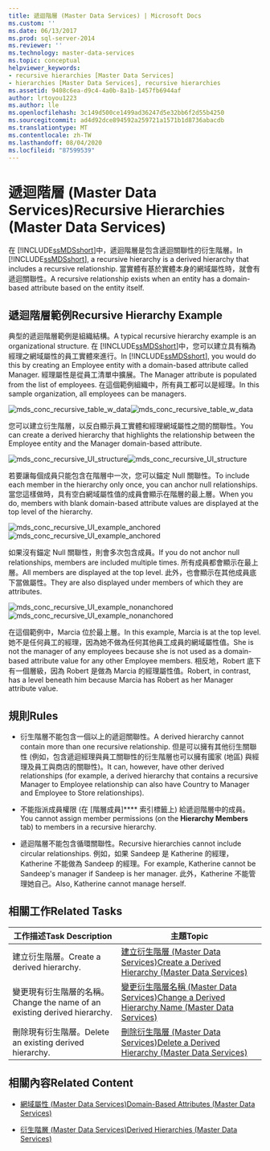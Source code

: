 ```yaml
---
title: 遞迴階層 (Master Data Services) | Microsoft Docs
ms.custom: ''
ms.date: 06/13/2017
ms.prod: sql-server-2014
ms.reviewer: ''
ms.technology: master-data-services
ms.topic: conceptual
helpviewer_keywords:
- recursive hierarchies [Master Data Services]
- hierarchies [Master Data Services], recursive hierarchies
ms.assetid: 9408c6ea-d9c4-4a0b-8a1b-1457fb6944af
author: lrtoyou1223
ms.author: lle
ms.openlocfilehash: 3c149d500ce1499ad36247d5e32bb6f2d55b4250
ms.sourcegitcommit: ad4d92dce894592a259721a1571b1d8736abacdb
ms.translationtype: MT
ms.contentlocale: zh-TW
ms.lasthandoff: 08/04/2020
ms.locfileid: "87599539"
---
```

# <a name="recursive-hierarchies-master-data-services"></a><span data-ttu-id="1800f-102">遞迴階層 (Master Data Services)</span><span class="sxs-lookup"><span data-stu-id="1800f-102">Recursive Hierarchies (Master Data Services)</span></span>
  <span data-ttu-id="1800f-103">在 [!INCLUDE[ssMDSshort](../includes/ssmdsshort-md.md)]中，遞迴階層是包含遞迴關聯性的衍生階層。</span><span class="sxs-lookup"><span data-stu-id="1800f-103">In [!INCLUDE[ssMDSshort](../includes/ssmdsshort-md.md)], a recursive hierarchy is a derived hierarchy that includes a recursive relationship.</span></span> <span data-ttu-id="1800f-104">當實體有基於實體本身的網域屬性時，就會有遞迴關聯性。</span><span class="sxs-lookup"><span data-stu-id="1800f-104">A recursive relationship exists when an entity has a domain-based attribute based on the entity itself.</span></span>

## <a name="recursive-hierarchy-example"></a><span data-ttu-id="1800f-105">遞迴階層範例</span><span class="sxs-lookup"><span data-stu-id="1800f-105">Recursive Hierarchy Example</span></span>
 <span data-ttu-id="1800f-106">典型的遞迴階層範例是組織結構。</span><span class="sxs-lookup"><span data-stu-id="1800f-106">A typical recursive hierarchy example is an organizational structure.</span></span> <span data-ttu-id="1800f-107">在 [!INCLUDE[ssMDSshort](../includes/ssmdsshort-md.md)]中，您可以建立具有稱為經理之網域屬性的員工實體來進行。</span><span class="sxs-lookup"><span data-stu-id="1800f-107">In [!INCLUDE[ssMDSshort](../includes/ssmdsshort-md.md)], you would do this by creating an Employee entity with a domain-based attribute called Manager.</span></span> <span data-ttu-id="1800f-108">經理屬性是從員工清單中擴展。</span><span class="sxs-lookup"><span data-stu-id="1800f-108">The Manager attribute is populated from the list of employees.</span></span> <span data-ttu-id="1800f-109">在這個範例組織中，所有員工都可以是經理。</span><span class="sxs-lookup"><span data-stu-id="1800f-109">In this sample organization, all employees can be managers.</span></span>

 <span data-ttu-id="1800f-110">![mds_conc_recursive_table_w_data](../../2014/master-data-services/media/mds-conc-recursive-table-w-data.gif "mds_conc_recursive_table_w_data")</span><span class="sxs-lookup"><span data-stu-id="1800f-110">![mds_conc_recursive_table_w_data](../../2014/master-data-services/media/mds-conc-recursive-table-w-data.gif "mds_conc_recursive_table_w_data")</span></span>

 <span data-ttu-id="1800f-111">您可以建立衍生階層，以反白顯示員工實體和經理網域屬性之間的關聯性。</span><span class="sxs-lookup"><span data-stu-id="1800f-111">You can create a derived hierarchy that highlights the relationship between the Employee entity and the Manager domain-based attribute.</span></span>

 <span data-ttu-id="1800f-112">![mds_conc_recursive_UI_structure](../../2014/master-data-services/media/mds-conc-recursive-ui-structure.gif "mds_conc_recursive_UI_structure")</span><span class="sxs-lookup"><span data-stu-id="1800f-112">![mds_conc_recursive_UI_structure](../../2014/master-data-services/media/mds-conc-recursive-ui-structure.gif "mds_conc_recursive_UI_structure")</span></span>

 <span data-ttu-id="1800f-113">若要讓每個成員只能包含在階層中一次，您可以錨定 Null 關聯性。</span><span class="sxs-lookup"><span data-stu-id="1800f-113">To include each member in the hierarchy only once, you can anchor null relationships.</span></span> <span data-ttu-id="1800f-114">當您這樣做時，具有空白網域屬性值的成員會顯示在階層的最上層。</span><span class="sxs-lookup"><span data-stu-id="1800f-114">When you do, members with blank domain-based attribute values are displayed at the top level of the hierarchy.</span></span>

 <span data-ttu-id="1800f-115">![mds_conc_recursive_UI_example_anchored](../../2014/master-data-services/media/mds-conc-recursive-ui-example-anchored.gif "mds_conc_recursive_UI_example_anchored")</span><span class="sxs-lookup"><span data-stu-id="1800f-115">![mds_conc_recursive_UI_example_anchored](../../2014/master-data-services/media/mds-conc-recursive-ui-example-anchored.gif "mds_conc_recursive_UI_example_anchored")</span></span>

 <span data-ttu-id="1800f-116">如果沒有錨定 Null 關聯性，則會多次包含成員。</span><span class="sxs-lookup"><span data-stu-id="1800f-116">If you do not anchor null relationships, members are included multiple times.</span></span> <span data-ttu-id="1800f-117">所有成員都會顯示在最上層。</span><span class="sxs-lookup"><span data-stu-id="1800f-117">All members are displayed at the top level.</span></span> <span data-ttu-id="1800f-118">此外，也會顯示在其他成員底下當做屬性。</span><span class="sxs-lookup"><span data-stu-id="1800f-118">They are also displayed under members of which they are attributes.</span></span>

 <span data-ttu-id="1800f-119">![mds_conc_recursive_UI_example_nonanchored](../../2014/master-data-services/media/mds-conc-recursive-ui-example-nonanchored.gif "mds_conc_recursive_UI_example_nonanchored")</span><span class="sxs-lookup"><span data-stu-id="1800f-119">![mds_conc_recursive_UI_example_nonanchored](../../2014/master-data-services/media/mds-conc-recursive-ui-example-nonanchored.gif "mds_conc_recursive_UI_example_nonanchored")</span></span>

 <span data-ttu-id="1800f-120">在這個範例中，Marcia 位於最上層。</span><span class="sxs-lookup"><span data-stu-id="1800f-120">In this example, Marcia is at the top level.</span></span> <span data-ttu-id="1800f-121">她不是任何員工的經理，因為她不做為任何其他員工成員的網域屬性值。</span><span class="sxs-lookup"><span data-stu-id="1800f-121">She is not the manager of any employees because she is not used as a domain-based attribute value for any other Employee members.</span></span> <span data-ttu-id="1800f-122">相反地，Robert 底下有一個層級，因為 Robert 是做為 Marcia 的經理屬性值。</span><span class="sxs-lookup"><span data-stu-id="1800f-122">Robert, in contrast, has a level beneath him because Marcia has Robert as her Manager attribute value.</span></span>

## <a name="rules"></a><span data-ttu-id="1800f-123">規則</span><span class="sxs-lookup"><span data-stu-id="1800f-123">Rules</span></span>

-   <span data-ttu-id="1800f-124">衍生階層不能包含一個以上的遞迴關聯性。</span><span class="sxs-lookup"><span data-stu-id="1800f-124">A derived hierarchy cannot contain more than one recursive relationship.</span></span> <span data-ttu-id="1800f-125">但是可以擁有其他衍生關聯性 (例如，包含遞迴經理與員工關聯性的衍生階層也可以擁有國家 (地區) 與經理及員工與商店的關聯性)。</span><span class="sxs-lookup"><span data-stu-id="1800f-125">It can, however, have other derived relationships (for example, a derived hierarchy that contains a recursive Manager to Employee relationship can also have Country to Manager and Employee to Store relationships).</span></span>

-   <span data-ttu-id="1800f-126">不能指派成員權限 (在 [階層成員]\*\*\*\* 索引標籤上) 給遞迴階層中的成員。</span><span class="sxs-lookup"><span data-stu-id="1800f-126">You cannot assign member permissions (on the **Hierarchy Members** tab) to members in a recursive hierarchy.</span></span>

-   <span data-ttu-id="1800f-127">遞迴階層不能包含循環關聯性。</span><span class="sxs-lookup"><span data-stu-id="1800f-127">Recursive hierarchies cannot include circular relationships.</span></span> <span data-ttu-id="1800f-128">例如，如果 Sandeep 是 Katherine 的經理，Katherine 不能做為 Sandeep 的經理。</span><span class="sxs-lookup"><span data-stu-id="1800f-128">For example, Katherine cannot be Sandeep's manager if Sandeep is her manager.</span></span> <span data-ttu-id="1800f-129">此外，Katherine 不能管理她自己。</span><span class="sxs-lookup"><span data-stu-id="1800f-129">Also, Katherine cannot manage herself.</span></span>

## <a name="related-tasks"></a><span data-ttu-id="1800f-130">相關工作</span><span class="sxs-lookup"><span data-stu-id="1800f-130">Related Tasks</span></span>

|<span data-ttu-id="1800f-131">工作描述</span><span class="sxs-lookup"><span data-stu-id="1800f-131">Task Description</span></span>|<span data-ttu-id="1800f-132">主題</span><span class="sxs-lookup"><span data-stu-id="1800f-132">Topic</span></span>|
|----------------------|-----------|
|<span data-ttu-id="1800f-133">建立衍生階層。</span><span class="sxs-lookup"><span data-stu-id="1800f-133">Create a derived hierarchy.</span></span>|[<span data-ttu-id="1800f-134">建立衍生階層 &#40;Master Data Services&#41;</span><span class="sxs-lookup"><span data-stu-id="1800f-134">Create a Derived Hierarchy &#40;Master Data Services&#41;</span></span>](create-a-derived-hierarchy-master-data-services.md)|
|<span data-ttu-id="1800f-135">變更現有衍生階層的名稱。</span><span class="sxs-lookup"><span data-stu-id="1800f-135">Change the name of an existing derived hierarchy.</span></span>|[<span data-ttu-id="1800f-136">變更衍生階層名稱 &#40;Master Data Services&#41;</span><span class="sxs-lookup"><span data-stu-id="1800f-136">Change a Derived Hierarchy Name &#40;Master Data Services&#41;</span></span>](../../2014/master-data-services/change-a-derived-hierarchy-name-master-data-services.md)|
|<span data-ttu-id="1800f-137">刪除現有衍生階層。</span><span class="sxs-lookup"><span data-stu-id="1800f-137">Delete an existing derived hierarchy.</span></span>|[<span data-ttu-id="1800f-138">刪除衍生階層 &#40;Master Data Services&#41;</span><span class="sxs-lookup"><span data-stu-id="1800f-138">Delete a Derived Hierarchy &#40;Master Data Services&#41;</span></span>](../../2014/master-data-services/delete-a-derived-hierarchy-master-data-services.md)|

## <a name="related-content"></a><span data-ttu-id="1800f-139">相關內容</span><span class="sxs-lookup"><span data-stu-id="1800f-139">Related Content</span></span>

-   [<span data-ttu-id="1800f-140">網域屬性 &#40;Master Data Services&#41;</span><span class="sxs-lookup"><span data-stu-id="1800f-140">Domain-Based Attributes &#40;Master Data Services&#41;</span></span>](../../2014/master-data-services/domain-based-attributes-master-data-services.md)

-   [<span data-ttu-id="1800f-141">衍生階層 &#40;Master Data Services&#41;</span><span class="sxs-lookup"><span data-stu-id="1800f-141">Derived Hierarchies &#40;Master Data Services&#41;</span></span>](../../2014/master-data-services/derived-hierarchies-master-data-services.md)


